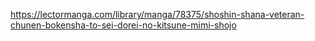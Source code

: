https://lectormanga.com/library/manga/78375/shoshin-shana-veteran-chunen-bokensha-to-sei-dorei-no-kitsune-mimi-shojo